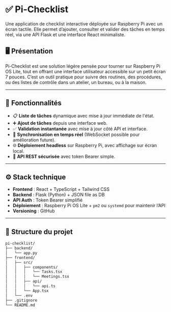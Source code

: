 # ✅ Pi-Checklist

Une application de checklist interactive déployée sur Raspberry Pi avec un écran tactile. Elle permet d’ajouter, consulter et valider des tâches en temps réel, via une API Flask et une interface React minimaliste.

## 🖥️ Présentation

Pi-Checklist est une solution légère pensée pour tourner sur Raspberry Pi OS Lite, tout en offrant une interface utilisateur accessible sur un petit écran 7 pouces. C’est un outil pratique pour suivre des routines, des procédures, ou des listes de contrôle dans un atelier, un bureau, ou à la maison.

---

## 🚀 Fonctionnalités

- 📋 **Liste de tâches** dynamique avec mise à jour immédiate de l'état.
- ➕ **Ajout de tâches** depuis une interface web.
- ✅ **Validation instantanée** avec mise à jour côté API et interface.
- 🔄 **Synchronisation en temps réel** (WebSocket possible pour amélioration future).
- 🌐 **Déploiement headless** sur Raspberry Pi, avec affichage sur écran local.
- 🧾 **API REST sécurisée** avec token Bearer simple.

---

## ⚙️ Stack technique

- **Frontend** : React + TypeScript + Tailwind CSS
- **Backend** : Flask (Python) + JSON file as DB
- **API Auth** : Token Bearer simplifié
- **Déploiement** : Raspberry Pi OS Lite + `pm2` ou `systemd` pour maintenir l’API
- **Versioning** : GitHub

---

## 🧱 Structure du projet

```bash
pi-checklist/
├── backend/
│   └── app.py
├── frontend/
│   ├── src/
│   │   ├── components/
│   │   │   └── Tasks.tsx
│   │   │   └── Meetings.tsx
│   │   ├── api/
│   │   │   └── api.ts
│   │   └── App.tsx
│   └── .env
├── .gitignore
└── README.md
```
